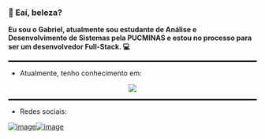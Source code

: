 ### 👋 Eaí, beleza?

**Eu sou o Gabriel, atualmente sou estudante de Análise e Desenvolvimento de Sistemas pela PUCMINAS e estou no processo para ser um desenvolvedor Full-Stack. 💻**

<hr style="border: 1px solid black;">

 * Atualmente, tenho conhecimento em:
<p align="center">
  <a href="https://skillicons.dev">
    <img src="https://skillicons.dev/icons?i=git,github,cs,html,css,js,react" />
  </a>
</p>
<hr style="border: 1px solid black;">

* Redes sociais:

[![image](https://img.shields.io/badge/Instagram-E4405F?style=for-the-badge&logo=instagram&logoColor=white)](https://instagram/g_medeiros1)[![image](https://img.shields.io/badge/LinkedIn-0077B5?style=for-the-badge&logo=linkedin&logoColor=white)](https://www.linkedin.com/in/gabriel-medeiros0/)

<!--
**GabrielMedeiros1/GabrielMedeiros1** is a ✨ _special_ ✨ repository because its `README.md` (this file) appears on your GitHub profile.

Here are some ideas to get you started:

- 🔭 I’m currently working on ...
- 🌱 I’m currently learning ...
- 👯 I’m looking to collaborate on ...
- 🤔 I’m looking for help with ...
- 💬 Ask me about ...
- 📫 How to reach me: ...
- 😄 Pronouns: ...
- ⚡ Fun fact: ...
-->
